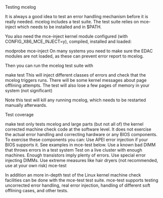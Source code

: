 Testing mcelog

It is always a good idea to test an error handling mechanism before it is really needed. mcelog includes a test suite. The test suite relies on mce-inject which needs to be installed and in $PATH.

You also need the mce-inject kernel module configured (with CONFIG_X86_MCE_INJECT=y), compiled, installed and loaded:

modprobe mce-inject
On many systems you need to make sure the EDAC modules are not loaded, as these can prevent error report to mcelog.

Then you can run the mcelog test suite with

make test
This will inject different classes of errors and check that the mcelog triggers runs. There will be some kernel messages about page offlining attempts. The test will also lose a few pages of memory in your system (not significant)

Note this test will kill any running mcelog, which needs to be restarted manually afterwards.

Test coverage

make test only tests mcelog and large parts (but not all of) the kernel corrected machine check code at the software level. It does not exercise the actual error handling and correcting hardware or any BIOS components. To exercise these components you can:
Use APEI error injection if your BIOS supports it. See examples in mce-test below.
Use a known bad DIMM that throws errors in a test system
Test on a live cluster with enough machines. Enough transistors imply plenty of errors.
Use special error injecting DIMMs.
Use extreme measures like hair dryers (not recommended, use at your own risk)
mce-test

In addition an more in-depth test of the Linux kernel machine check facilities can be done with the mce-test test suite. mce-test supports testing uncorrected error handling, real error injection, handling of different soft offlining cases, and other tests.
